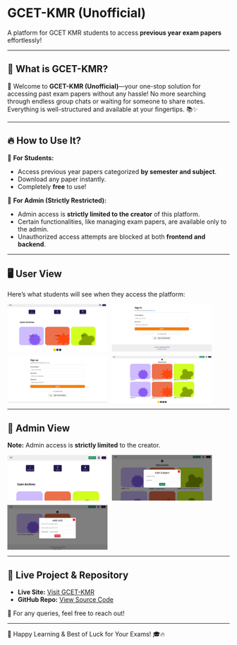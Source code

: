 # GCET-KMR (Unofficial)

A platform for GCET KMR students to access **previous year exam papers** effortlessly!

---

## 📌 What is GCET-KMR?

🚀 Welcome to **GCET-KMR (Unofficial)**—your one-stop solution for accessing past exam papers without any hassle! No more searching through endless group chats or waiting for someone to share notes. Everything is well-structured and available at your fingertips. 📚✨

---

## 🔥 How to Use It?

🎯 **For Students:**

- Access previous year papers categorized **by semester and subject**.
- Download any paper instantly.
- Completely **free** to use!

🔑 **For Admin (Strictly Restricted):**

- Admin access is **strictly limited to the creator** of this platform.
- Certain functionalities, like managing exam papers, are available only to the admin.
- Unauthorized access attempts are blocked at both **frontend and backend**.

---

## 🖥️ User View

Here’s what students will see when they access the platform:

<div style="display: flex; flex-wrap: wrap; gap: 10px;">
  <img src="/Frontend/public/Assets/Home.png" width="45%" alt="Home Screen">
  <img src="/Frontend/public/Assets/Signin.png" width="45%" alt="Login Screen">
  <img src="/Frontend/public/Assets/Signup.png" width="45%" alt="Signup Screen">
  <img src="/Frontend/public/Assets/subjectuser.png" width="45%" alt="Subject Screen">
</div>

---

## 🔐 Admin View

**Note:** Admin access is **strictly limited** to the creator.

<div style="display: flex; flex-wrap: wrap; gap: 10px;">
  <img src="/Frontend/public/Assets/AdminHome.png" width="45%" alt="Upload Paper">
  <img src="/Frontend/public/Assets/SubjectAdmin.png" width="45%" alt="Add Subject">
  <img src="/Frontend/public/Assets/AddUnitAdmin.png" width="45%" alt="Upload Paper">
</div>

---

## 🔗 Live Project & Repository

- **Live Site:** [Visit GCET-KMR](https://gcet-papershub.vercel.app/)
- **GitHub Repo:** [View Source Code](https://github.com/NumanXdev/GCET-PAPERSHUB)

📩 For any queries, feel free to reach out!

---

🚀 Happy Learning & Best of Luck for Your Exams! 🎓🔥
